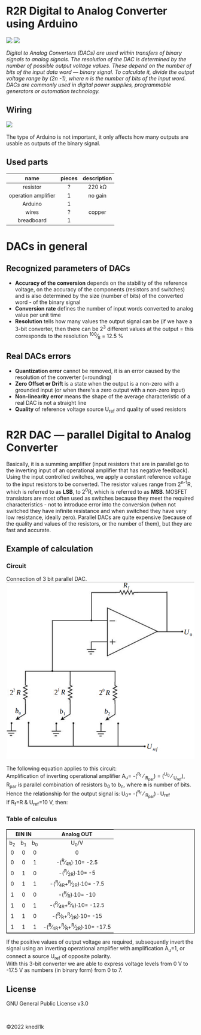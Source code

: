 <h1>R2R Digital to Analog Converter using Arduino</h1>
<p align="left">
    <a alt="License" href="https://github.com/knedl1k/R2R_Arduino/blob/main/LICENSE">
        <img src="https://img.shields.io/badge/License-GNU%20v3.0-informational"/></a>
    <img src="https://img.shields.io/badge/HW-Arduino-brightgreen"/>
</p>
<i>Digital to Analog Converters (DACs) are used within transfers of binary signals to analog signals. The resolution of
    the DAC is determined by the number of possible output voltage values. These depend on the number of bits of the
    input data word &mdash; binary signal. To calculate it, divide the output voltage range by (2n -1), where n is the
    number of bits of the
    input word. DACs are commonly used in digital power supplies, programmable generators or automation
    technology.</i>
<br>
<h2>Wiring</h2>
<img src="illustration/wiring.png">

<p>The type of Arduino is not important, it only affects how many outputs are usable as outputs of the binary signal.</p>
<h2>Used parts</h2>
<table>
    <thead>
    <tr>
        <th style="text-align: center">name</th>
        <th style="text-align: center">pieces</th>
        <th style="text-align: center">description</th>
    </tr>
    </thead>
    <tbody>
    <tr>
        <td style="text-align: center">resistor</td>
        <td style="text-align: center">?</td>
        <td style="text-align: center">220 k&#8486;</td>
    </tr>
    <tr>
        <td style="text-align: center">operation amplifier</td>
        <td style="text-align: center">1</td>
        <td style="text-align: center">no gain</td>
    </tr>
    <tr>
        <td style="text-align: center">Arduino</td>
        <td style="text-align: center">1</td>
    </tr>
    <tr>
        <td style="text-align: center">wires</td>
        <td style="text-align: center">?</td>
        <td style="text-align: center">copper</td>
    </tr>
    <tr>
        <td style="text-align: center">breadboard</td>
        <td style="text-align: center">1</td>
    </tr>
    </tbody>
</table>
<h1>DACs in general</h1>
<h2>Recognized parameters of DACs</h2>
<ul>
    <li><b>Accuracy of the conversion</b> depends on the stability of the reference voltage, on the accuracy of the
        components (resistors and switches) and is also determined by the size (number of bits) of the converted word -
        of the binary signal
    </li>
    <li><b>Conversion rate</b> defines the number of input words converted to analog value per unit time</li>
    <li><b>Resolution</b> tells how many values the output signal can be (if we have a 3-bit converter, then there can
        be 2<sup>3</sup> different values at the output = this corresponds to the resolution
        <sup>100</sup>&frasl;<sub>8</sub>
        = 12.5 %
    </li>
</ul>
<h2>Real DACs errors</h2>
<ul>
    <li><b>Quantization error</b> cannot be removed, it is an error caused by the resolution of the converter
        (=rounding)
    </li>
    <li><b>Zero Offset or Drift</b> is a state when the output is a non-zero with a grounded input (or when there's
        a zero output with a non-zero input)
    </li>
    <li><b>Non-linearity error</b> means the shape of the average characteristic of a real DAC is not a straight line
    </li>
    <li><b>Quality</b> of reference voltage source U<sub>ref</sub> and quality of used resistors</li>
</ul>
<h1>R2R DAC &mdash; parallel Digital to Analog Converter</h1>
<p>Basically, it is a summing amplifier (input resistors that are in parallel go to the inverting input of an
    operational amplifier that
    has negative feedback). Using the input controlled switches, we apply a constant reference voltage to the input
    resistors to be converted. The resistor values range from 2<sup>n-1</sup>R, which is referred to as <b>LSB</b>, to 2<sup>0</sup>R,
    which is referred
    to as <b>MSB</b>. MOSFET transistors are most often used as switches because they meet the required characteristics
    - not
    to introduce error into the conversion (when not switched they have infinite resistance and when switched they have
    very low resistance, ideally zero). Parallel DACs are quite expensive (because of the quality and values of the
    resistors, or the number of them), but they are fast and accurate.</p>
<h2>Example of calculation</h2>
<h3>Circuit</h3>
Connection of 3 bit parallel DAC.
<img src="illustration/eg_calc_circ2.png">
<p>The following equation applies to this circuit: <br>
    Amplification of inverting operational amplifier A<sub>u</sub>= -(<sup>R<sub>f</sub></sup> &frasl;
    <sub>R<sub>par</sub></sub>) = (<sup>U<sub>0</sub></sup> &frasl; <sub>U<sub>ref</sub></sub>), R<sub>par</sub>
    is parallel combination of resistors b<sub>0</sub> to b<sub>n</sub>, where <strong>n</strong> is number of bits. <br>
    Hence the relationship for the output signal is: U<sub>0</sub>= -(<sup>R<sub>f</sub></sup> &frasl; <sub>R<sub>par</sub></sub>)
    &#8729; U<sub>ref</sub> <br>
    If R<sub>f</sub>=R & U<sub>ref</sub>=10 V, then:
</p>
<h3>Table of calculus</h3>
<table style="border: 1px solid black">
    <thead>
    <tr>
        <th colspan="3" style="text-align: center">BIN IN</th>
        <th style="text-align: center">Analog OUT</th>
    </tr>
    </thead>
    <tbody>
    <tr>
        <td style="text-align: center">b<sub>2</sub></td>
        <td style="text-align: center">b<sub>1</sub></td>
        <td style="text-align: center">b<sub>0</sub></td>
        <td style="text-align: center">U<sub>0</sub>/V</td>
    </tr>
    <tr>
        <td style="text-align: center">0</td>
        <td style="text-align: center">0</td>
        <td style="text-align: center">0</td>
        <td style="text-align: center">0</td>
    </tr>
    <tr>
        <td style="text-align: center">0</td>
        <td style="text-align: center">0</td>
        <td style="text-align: center">1</td>
        <td style="text-align: center">-(<sup>R</sup>&frasl;<sub>4R</sub>)&#8729;10= -2.5</td>
    </tr>
    <tr>
        <td style="text-align: center">0</td>
        <td style="text-align: center">1</td>
        <td style="text-align: center">0</td>
        <td style="text-align: center">-(<sup>R</sup>&frasl;<sub>2R</sub>)&#8729;10= -5</td>
    </tr>
    <tr>
        <td style="text-align: center">0</td>
        <td style="text-align: center">1</td>
        <td style="text-align: center">1</td>
        <td style="text-align: center">-(<sup>R</sup>&frasl;<sub>4R</sub>+<sup>R</sup>&frasl;<sub>2R</sub>)&#8729;10=
            -7.5
        </td>
    </tr>
    <tr>
        <td style="text-align: center">1</td>
        <td style="text-align: center">0</td>
        <td style="text-align: center">0</td>
        <td style="text-align: center">-(<sup>R</sup>&frasl;<sub>R</sub>)&#8729;10= -10</td>
    </tr>
    <tr>
        <td style="text-align: center">1</td>
        <td style="text-align: center">0</td>
        <td style="text-align: center">1</td>
        <td style="text-align: center">-(<sup>R</sup>&frasl;<sub>4R</sub>+<sup>R</sup>&frasl;<sub>R</sub>)&#8729;10=
            -12.5
        </td>
    </tr>
    <tr>
        <td style="text-align: center">1</td>
        <td style="text-align: center">1</td>
        <td style="text-align: center">0</td>
        <td style="text-align: center">-(<sup>R</sup>&frasl;<sub>R</sub>+<sup>R</sup>&frasl;<sub>2R</sub>)&#8729;10= -15
        </td>
    </tr>
    <tr>
        <td style="text-align: center">1</td>
        <td style="text-align: center">1</td>
        <td style="text-align: center">1</td>
        <td style="text-align: center">-(<sup>R</sup>&frasl;<sub>4R</sub>+<sup>R</sup>&frasl;<sub>R</sub>+<sup>R</sup>&frasl;<sub>2R</sub>)&#8729;10=
            -17.5
        </td>
    </tr>
    </tbody>
</table>
<p>
    If the positive values of output voltage are required, subsequently invert the signal
    using an inverting operational amplifier with amplification A<sub>u</sub>=1, or connect a source U<sub>ref</sub> of
    opposite polarity. <br>
    With this 3-bit converter we are able to express voltage levels from 0 V to -17.5 V as numbers (in binary form) from
    0 to 7.
</p>
<h2>License</h2>
<p>GNU General Public License v3.0</p>
<br>
<p>©2022 knedl1k</p>
